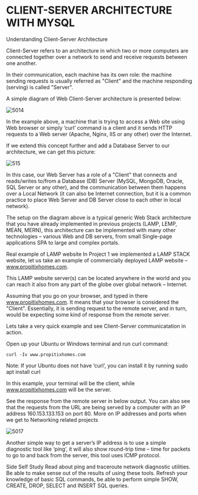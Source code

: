 # CLIENT-SERVER ARCHITECTURE WITH MYSQL

Understanding Client-Server Architecture

Client-Server refers to an architecture in which two or more computers are connected together over a network to send and receive 
requests between one another.

In their communication, each machine has its own role: the machine sending requests is usually referred as "Client" and the machine 
responding (serving) is called "Server".

A simple diagram of Web Client-Server architecture is presented below:

![5014](https://user-images.githubusercontent.com/85270361/210135156-3b6a7fef-2e91-4ba5-9e7f-fe0898c05522.PNG)


In the example above, a machine that is trying to access a Web site using Web browser or simply ‘curl’ command is a client and it 
sends HTTP requests to a Web server (Apache, Nginx, IIS or any other) over the Internet.

If we extend this concept further and add a Database Server to our architecture, we can get this picture:


![515](https://user-images.githubusercontent.com/85270361/210135514-94bd558b-4d6f-428a-b5f9-fafc2ee525bc.PNG)


In this case, our Web Server has a role of a "Client" that connects and reads/writes to/from a Database (DB) Server (MySQL, MongoDB,
Oracle, SQL Server or any other), and the communication between them happens over a Local Network (it can also be Internet connection,
but it is a common practice to place Web Server and DB Server close to each other in local network).

The setup on the diagram above is a typical generic Web Stack architecture that you have already implemented in previous projects
(LAMP, LEMP, MEAN, MERN), this architecture can be implemented with many other technologies – various Web and DB servers, from 
small Single-page applications SPA to large and complex portals.

Real example of LAMP website
In Project 1 we implemented a LAMP STACK website, let us take an example of commercially deployed LAMP website – www.propitixhomes.com.

This LAMP website server(s) can be located anywhere in the world and you can reach it also from any part of the globe over global 
network – Internet.

Assuming that you go on your browser, and typed in there www.propitixhomes.com. It means that your browser is considered the "Client".
Essentially, it is sending request to the remote server, and in turn, would be expecting some kind of response from the remote server.

Lets take a very quick example and see Client-Server communicatation in action.

Open up your Ubuntu or Windows terminal and run curl command:


```
curl -Iv www.propitixhomes.com
```

Note: If your Ubuntu does not have ‘curl’, you can install it by running sudo apt install curl

In this example, your terminal will be the client, while www.propitixhomes.com will be the server.

See the response from the remote server in below output. You can also see that the requests from the URL are being served by a 
computer with an IP address 160.153.133.153 on port 80. More on IP addresses and ports when we get to Networking related projects

![5017](https://user-images.githubusercontent.com/85270361/210135580-2b6165b6-f285-4f36-8a4b-acab89b670b6.PNG)


Another simple way to get a server’s IP address is to use a simple diagnostic tool like ‘ping’, it will also show round-trip time –
time for packets to go to and back from the server, this tool uses ICMP protocol.

Side Self Study
Read about ping and traceroute network diagnostic utilities. Be able to make sense out of the results of using these tools.
Refresh your knowledge of basic SQL commands, be able to perform simple SHOW, CREATE, DROP, SELECT and INSERT SQL queries.

